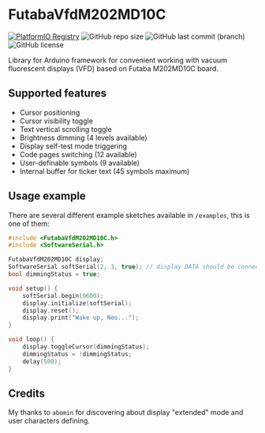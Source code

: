 # FutabaVfdM202MD10C
[![PlatformIO Registry](https://badges.registry.platformio.org/packages/snmetamorph/library/FutabaVfdM202MD10C.svg)](https://registry.platformio.org/libraries/snmetamorph/FutabaVfdM202MD10C)
![GitHub repo size](https://img.shields.io/github/repo-size/SNMetamorph/FutabaVfdM202MD10C)
![GitHub last commit (branch)](https://img.shields.io/github/last-commit/SNMetamorph/FutabaVfdM202MD10C/master)
![GitHub license](https://img.shields.io/github/license/SNMetamorph/FutabaVfdM202MD10C)

Library for Arduino framework for convenient working with vacuum fluorescent displays (VFD) based on Futaba M202MD10C board. 

## Supported features
- Cursor positioning
- Cursor visibility toggle
- Text vertical scrolling toggle
- Brightness dimming (4 levels available)
- Display self-test mode triggering
- Code pages switching (12 available)
- User-definable symbols (9 available)
- Internal buffer for ticker text (45 symbols maximum)

## Usage example
There are several different example sketches available in `/examples`, this is one of them:
```c++
#include <FutabaVfdM202MD10C.h>
#include <SoftwareSerial.h>

FutabaVfdM202MD10C display;
SoftwareSerial softSerial(2, 3, true); // display DATA should be connected to pin #3
bool dimmingStatus = true;

void setup() {
    softSerial.begin(9600);
    display.initialize(softSerial);
    display.reset();
    display.print("Wake up, Neo...");
}

void loop() {
    display.toggleCursor(dimmingStatus);
    dimmingStatus = !dimmingStatus;
    delay(500);
}
```

## Credits
My thanks to `abomin` for discovering about display "extended" mode and user characters defining.
